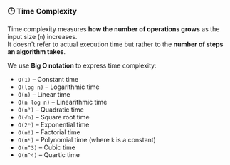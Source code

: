 ### 🕒 Time Complexity

Time complexity measures **how the number of operations grows** as the input size (`n`) increases.  
It doesn't refer to actual execution time but rather to the **number of steps an algorithm takes**.

We use **Big O notation** to express time complexity:

- `O(1)` – Constant time
- `O(log n)` – Logarithmic time
- `O(n)` – Linear time
- `O(n log n)` – Linearithmic time
- `O(n²)` – Quadratic time
- `O(√n)` – Square root time
- `O(2ⁿ)` – Exponential time
- `O(n!)` – Factorial time
- `O(nᵏ)` – Polynomial time (where `k` is a constant)
- `O(n^3)` – Cubic time
- `O(n^4)` – Quartic time

